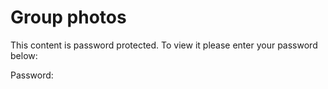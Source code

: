 # Group photos

This content is password protected. To view it please enter your password below:

Password: &#x20;
